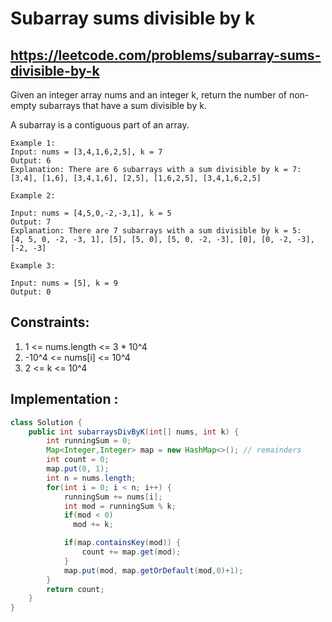 # Subarray sums divisible by k
## https://leetcode.com/problems/subarray-sums-divisible-by-k

Given an integer array nums and an integer k, return the number of non-empty subarrays that have a sum divisible by k.

A subarray is a contiguous part of an array. 
```
Example 1:
Input: nums = [3,4,1,6,2,5], k = 7
Output: 6
Explanation: There are 6 subarrays with a sum divisible by k = 7:
[3,4], [1,6], [3,4,1,6], [2,5], [1,6,2,5], [3,4,1,6,2,5]

Example 2:

Input: nums = [4,5,0,-2,-3,1], k = 5
Output: 7
Explanation: There are 7 subarrays with a sum divisible by k = 5:
[4, 5, 0, -2, -3, 1], [5], [5, 0], [5, 0, -2, -3], [0], [0, -2, -3], [-2, -3]

Example 3:

Input: nums = [5], k = 9
Output: 0
```

## Constraints:

1. 1 <= nums.length <= 3 * 10^4
2. -10^4 <= nums[i] <= 10^4
3. 2 <= k <= 10^4

## Implementation :
```java
class Solution {
    public int subarraysDivByK(int[] nums, int k) {
        int runningSum = 0;
        Map<Integer,Integer> map = new HashMap<>(); // remainders
        int count = 0;
        map.put(0, 1);
        int n = nums.length;
        for(int i = 0; i < n; i++) {
            runningSum += nums[i];
            int mod = runningSum % k;
            if(mod < 0)
              mod += k;

            if(map.containsKey(mod)) {
                count += map.get(mod);
            }
            map.put(mod, map.getOrDefault(mod,0)+1);
        }
        return count;
    }
}
```

